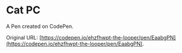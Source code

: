 # Cat PC

A Pen created on CodePen.

Original URL: [https://codepen.io/ehzfhwpt-the-looper/pen/EaabgPN](https://codepen.io/ehzfhwpt-the-looper/pen/EaabgPN).

